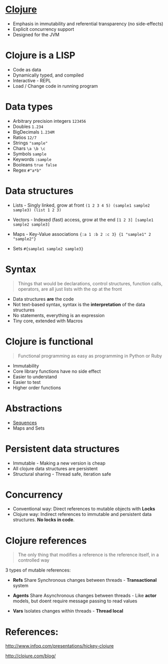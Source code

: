 [Clojure][1]
===============

- Emphasis in immutability and referential transparency (no side-effects)
- Explicit concurrency support
- Designed for the JVM

Clojure is a LISP
=================

- Code as data
- Dynamically typed, and compiled
- Interactive - REPL
- Load / Change code in running program

Data types
=================
- Arbitrary precision integers `123456`
- Doubles `1.234`
- BigDecimals `1.234M`
- Ratios `12/7`
- Strings `"sample"`
- Chars `\a \b \c`
- Symbols `sample`
- Keywords `:sample`
- Booleans `true false`
- Regex `#"a*b"`

Data structures
=================
- Lists - Singly linked, grow at front 
 `(1 2 3 4 5) (sample1 sample2 sample3) (list 1 2 3)`

- Vectors - Indexed (fast) access, grow at the end 
 `[1 2 3] [sample1 sample2 sample3]`

- Maps - Key-Value associations 
 `{:a 1 :b 2 :c 3} {1 "sample1" 2 "sample2"}`

- Sets 
 `#{sample1 sample2 sample3}`

Syntax
=================
> Things that would be declarations, control structures, function calls,
> operators, are all just lists with the op at the front

- Data structures **are** the code
- Not text-based syntax, syntax is the **interpretation** of the data structures
- No statements, everything is an expression
- Tiny core, extended with Macros

Clojure is functional
=================
> Functional programming as easy as programming in Python or Ruby

- Immutability
- Core library functions have no side effect
- Easier to understand
- Easier to test
- Higher order functions

Abstractions
=================
- [Sequences][2]
- Maps and Sets

Persistent data structures
=================
- Immutable - Making a new version is cheap
- All clojure data structures are persistent
- Structural sharing - Thread safe, iteration safe

Concurrency
=================
- Conventional way: Direct references to mutable objects with **Locks**
- Clojure way: Indirect references to immutable and persistent data structures. **No locks in code**.

Clojure references
=================
> The only thing that modifies a reference is the reference itself, in a controlled way

3 types of mutable references:

- **Refs** Share Synchronous changes between threads - **Transactional** system

- **Agents** Share Asynchronous changes between threads - Like **actor** models, but doent require message passing to read values

- **Vars** Isolates changes within threads - **Thread local**


References:
=================
http://www.infoq.com/presentations/hickey-clojure

http://clojure.com/blog/

  [1]: http://clojure.org/functional_programming
  [2]: http://clojure.org/sequences  
